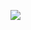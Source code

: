 ![](https://images-wixmp-ed30a86b8c4ca887773594c2.wixmp.com/f/dc5f0f9b-c291-4c8d-8aa1-9788c8781b4b/d1g7cjx-4b12e123-e944-4ac4-aa05-85c164324eee.jpg?token=eyJ0eXAiOiJKV1QiLCJhbGciOiJIUzI1NiJ9.eyJzdWIiOiJ1cm46YXBwOjdlMGQxODg5ODIyNjQzNzNhNWYwZDQxNWVhMGQyNmUwIiwiaXNzIjoidXJuOmFwcDo3ZTBkMTg4OTgyMjY0MzczYTVmMGQ0MTVlYTBkMjZlMCIsIm9iaiI6W1t7InBhdGgiOiJcL2ZcL2RjNWYwZjliLWMyOTEtNGM4ZC04YWExLTk3ODhjODc4MWI0YlwvZDFnN2NqeC00YjEyZTEyMy1lOTQ0LTRhYzQtYWEwNS04NWMxNjQzMjRlZWUuanBnIn1dXSwiYXVkIjpbInVybjpzZXJ2aWNlOmZpbGUuZG93bmxvYWQiXX0.-vWg7tLdvuQxCRjk4LNqajQHJuVq9NZkLP7LLI7x2yI)
